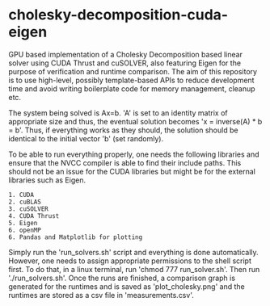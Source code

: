 # cholesky-decomposition-cuda-eigen
GPU based implementation of a Cholesky Decomposition based linear solver using CUDA Thrust and cuSOLVER, also featuring Eigen for the purpose of verification and runtime comparison. The aim of this repository is to use high-level, possibly template-based APIs to reduce development time and avoid writing boilerplate code for memory management, cleanup etc.

The system being solved is Ax=b. 'A' is set to an identity matrix of appropriate size and thus, the eventual solution becomes 'x = inverse(A) * b = b'. Thus, if everything works as they should, the solution should be identical to the initial vector 'b' (set randomly).

To be able to run everything properly, one needs the following libraries and ensure that the NVCC compiler is able to find their include paths. This should not be an issue for the CUDA libraries but might be for the external libraries such as Eigen.

    1. CUDA
    2. cuBLAS
    3. cuSOLVER
    4. CUDA Thrust
    5. Eigen
    6. openMP
    6. Pandas and Matplotlib for plotting

Simply run the 'run_solvers.sh' script and everything is done automatically. However, one needs to assign appropriate permissions to the shell script first. To do that, in a linux terminal, run 'chmod 777 run_solver.sh'. Then run './run_solvers.sh'. Once the runs are finished, a comparison graph is generated for the runtimes and is saved as 'plot_cholesky.png' and the runtimes are stored as a csv file in 'measurements.csv'.

